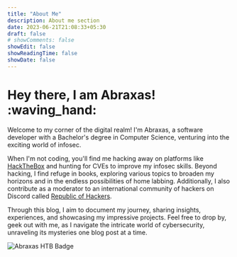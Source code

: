 ```yaml
---
title: "About Me"
description: About me section
date: 2023-06-21T21:08:33+05:30
draft: false
# showComments: false
showEdit: false
showReadingTime: false
showDate: false
---
```


# Hey there, I am Abraxas! :waving_hand:

Welcome to my corner of the digital realm! I'm Abraxas, a software developer with a Bachelor's degree in Computer Science, venturing into the exciting world of infosec.

When I'm not coding, you'll find me hacking away on platforms like [HackTheBox](https://app.hackthebox.com/profile/414497) and hunting for CVEs to improve my infosec skills. Beyond hacking, I find refuge in books, exploring various topics to broaden my horizons and in the endless possibilities of home labbing. Additionally, I also contribute as a moderator to an international community of hackers on Discord called [Republic of Hackers](https://discord.gg/mzRm73QE58).

Through this blog, I aim to document my journey, sharing insights, experiences, and showcasing my impressive projects. Feel free to drop by, geek out with me, as I navigate the intricate world of cybersecurity, unraveling its mysteries one blog post at a time.

![Abraxas HTB Badge](https://www.hackthebox.eu/badge/image/414497)
